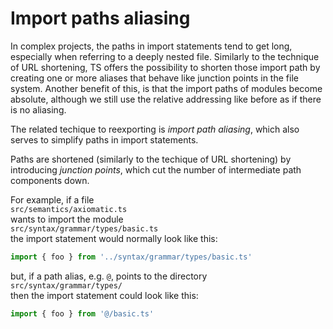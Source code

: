 # Import paths aliasing

In complex projects, the paths in import statements tend to get long, especially when referring to a deeply nested file. Similarly to the technique of URL shortening, TS offers the possibility to shorten those import path by creating one or more aliases that behave like junction points in the file system. Another benefit of this, is that the import paths of modules become absolute, although we still use the relative addressing like before as if there is no aliasing.

The related techique to reexporting is *import path aliasing*, which also serves to simplify paths in import statements.

Paths are shortened (similarly to the techique of URL shortening) by introducing *junction points*, which cut the number of intermediate path components down.


For example, if a file   
`src/semantics/axiomatic.ts`    
wants to import the module    
`src/syntax/grammar/types/basic.ts`    
the import statement would normally look like this:
```ts
import { foo } from '../syntax/grammar/types/basic.ts'
```

but, if a path alias, e.g. `@`, points to the directory    
`src/syntax/grammar/types/`    
then the import statement could look like this:

```ts
import { foo } from '@/basic.ts'
```
